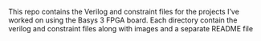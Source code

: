 This repo contains the Verilog and constraint files for the projects I’ve worked on using the Basys 3 FPGA board.
Each directory contain the verilog and constraint files along with images and a separate README file
